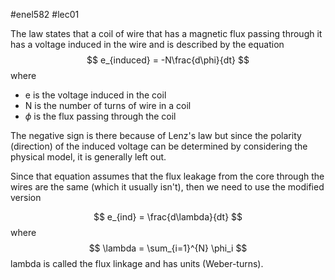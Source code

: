 #enel582 #lec01 

The law states that a coil of wire that has a magnetic flux passing through it has a voltage induced in the wire and is described by the equation
$$
e_{induced} = -N\frac{d\phi}{dt}
$$
where
- e is the voltage induced in the coil
- N is the number of turns of wire in a coil
- $\phi$ is the flux passing through the coil

The negative sign is there because of Lenz's law but since the polarity (direction) of the induced voltage can be determined by considering the physical model, it is generally left out.

Since that equation assumes that the flux leakage from the core through the wires are the same (which it usually isn't), then we need to use the modified version

$$
e_{ind} = \frac{d\lambda}{dt}
$$
where
$$
\lambda = \sum_{i=1}^{N} \phi_i
$$
lambda is called the flux linkage and has units (Weber-turns).